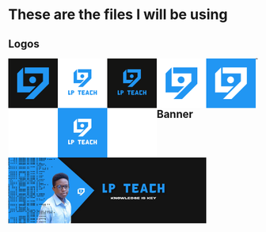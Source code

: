 <h1>These are the files I will be using</h1>

<h2>Logos</h2>

<img src=".\logo\LP-Teach-Logo-Dark.png" width="100px" align="left"/>

<img src=".\logo\LP-Teach-Logo-Dark(name,trans).png" width="100px" align="left"/>

<img src=".\logo\LP-Teach-Logo-Dark(name).png" width="100px" align="left"/>

<img src=".\logo\LP-Teach-Logo-Dark(trans).png" width="100px" align="left"/>

<img src=".\logo\LP-Teach-Logo.png" width="100px" align="left"/>

<img src=".\logo\LP-Teach-Logo(name,Trans).png" width="100px" align="left"/>

<img src=".\logo\LP-Teach-Logo(name).png" width="100px" align="left"/>

<img src=".\logo\LP-Teach-Logo(trans).png" width="100px" align="left"/>

--- 

<h2>Banner</h2>

<img src="banner\banner.jpg" width="400px" align="center"/>


